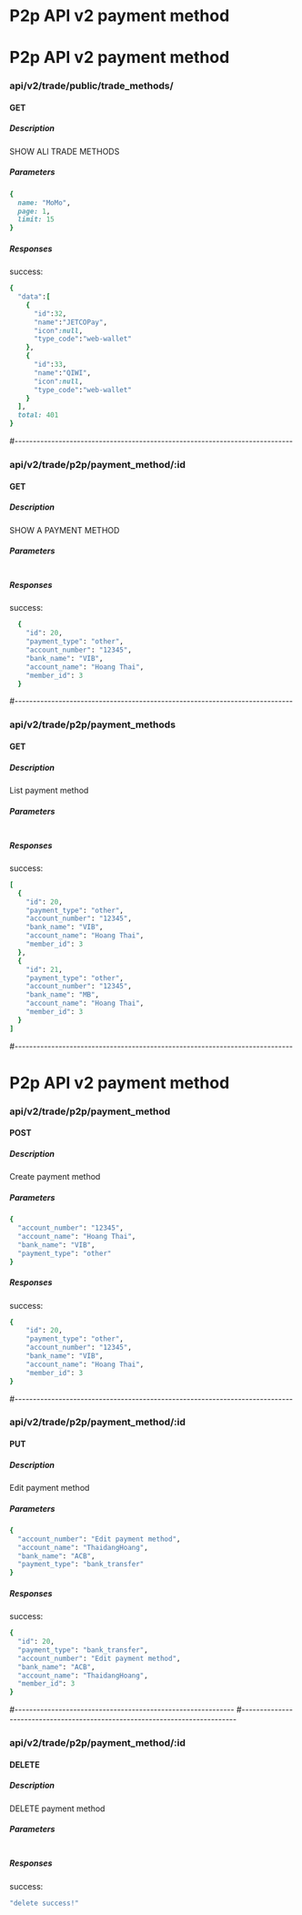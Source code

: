 # P2p API v2 payment method

# P2p API v2 payment method
### api/v2/trade/public/trade_methods/

#### GET

##### Description

SHOW ALl TRADE METHODS

##### Parameters

```ruby
{
  name: "MoMo",
  page: 1,
  limit: 15
}
```

##### Responses

success:

```ruby
{
  "data":[
    {
      "id":32,
      "name":"JETCOPay",
      "icon":null,
      "type_code":"web-wallet"
    }, 
    { 
      "id":33, 
      "name":"QIWI", 
      "icon":null, 
      "type_code":"web-wallet" 
    }
  ],
  total: 401
}
```
#----------------------------------------------------------------------------

### api/v2/trade/p2p/payment_method/:id

#### GET

##### Description

SHOW A PAYMENT METHOD

##### Parameters

```ruby

```

##### Responses

success:

```ruby
  {
    "id": 20,
    "payment_type": "other",
    "account_number": "12345",
    "bank_name": "VIB",
    "account_name": "Hoang Thai",
    "member_id": 3
  }
```
#----------------------------------------------------------------------------

### api/v2/trade/p2p/payment_methods

#### GET

##### Description

List payment method

##### Parameters

```ruby

```

##### Responses

success:

```ruby
[
  {
    "id": 20,
    "payment_type": "other",
    "account_number": "12345",
    "bank_name": "VIB",
    "account_name": "Hoang Thai",
    "member_id": 3
  },
  {
    "id": 21,
    "payment_type": "other",
    "account_number": "12345",
    "bank_name": "MB",
    "account_name": "Hoang Thai",
    "member_id": 3
  }
]
```


#----------------------------------------------------------------------------

# P2p API v2 payment method

### api/v2/trade/p2p/payment_method

#### POST

##### Description

Create payment method 

##### Parameters

```ruby
{
  "account_number": "12345",
  "account_name": "Hoang Thai",
  "bank_name": "VIB",
  "payment_type": "other"
}
```

##### Responses

success:

```ruby
{
    "id": 20,
    "payment_type": "other",
    "account_number": "12345",
    "bank_name": "VIB",
    "account_name": "Hoang Thai",
    "member_id": 3
}
```

#----------------------------------------------------------------------------
### api/v2/trade/p2p/payment_method/:id

#### PUT

##### Description

Edit payment method

##### Parameters

```ruby
{
  "account_number": "Edit payment method",
  "account_name": "ThaidangHoang",
  "bank_name": "ACB",
  "payment_type": "bank_transfer"
}
```

##### Responses

success:

```ruby
{
  "id": 20,
  "payment_type": "bank_transfer",
  "account_number": "Edit payment method",
  "bank_name": "ACB",
  "account_name": "ThaidangHoang",
  "member_id": 3
}
```
#------------------------------------------------------------
#----------------------------------------------------------------------------
### api/v2/trade/p2p/payment_method/:id

#### DELETE

##### Description

DELETE payment method

##### Parameters

```ruby

```

##### Responses

success:

```ruby
"delete success!"
```

